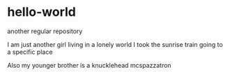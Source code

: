 # hello-world
another regular repository

I am just another girl living in a lonely world
I took the sunrise train going to a specific place

Also my younger brother is a knucklehead mcspazzatron
